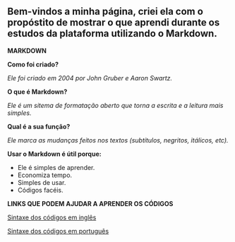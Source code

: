## Bem-vindos a minha página, criei ela com o propóstito de mostrar o que aprendi durante os estudos da plataforma utilizando o Markdown.

**MARKDOWN**

**Como foi criado?**

*Ele foi criado  em 2004 por John Gruber e Aaron Swartz.*

**O que é Markdown?**

*Ele é um sitema de formatação aberto que torna a escrita e a leitura mais simples.*

**Qual é a sua função?**

*Ele marca as mudanças feitos nos textos (subtítulos, negritos, itálicos, etc).*

**Usar o Markdown é útil porque:**

- Ele é simples de aprender.
-  Economiza tempo.
-  Simples de usar.
-  Códigos facéis.

**LINKS QUE PODEM AJUDAR A APRENDER OS CÓDIGOS**

[Sintaxe dos códigos  em inglês](https://guides.github.com/features/mastering-markdown/)

[Sintaxe dos códigos em português](https://github.com/luong-komorebi/Markdown-Tutorial/blob/master/README_pt-BR.md#sintaxe-do-markdown)



